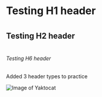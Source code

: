 # <h1> Testing H1 header

# <h2> Testing H2 header

# <h6> Testing H6 header


Added 3 header types to practice 


![Image of Yaktocat](https://octodex.github.com/images/yaktocat.png)
